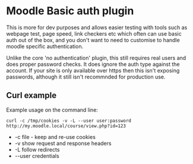 
Moodle Basic auth plugin
========================

This is more for dev purposes and allows easier testing with tools such as webpage test, page speed, link checkers etc which often can use basic auth out of the box, and you don't want to need to customise to handle moodle specific authentication.

Unlike the core 'no authentication' plugin, this still requires real users and does proper password checks. It does ignore the auth type against the account. If your site is only available over https then this isn't exposing passwords, although it still isn't recommnded for production use.

Curl example
------------

Example usage on the command line:

```curl -c /tmp/cookies -v -L --user user:password http://my.moodle.local/course/view.php?id=123```

 * -c file - keep and re-use cookies
 * -v show request and response headers
 * -L follow redirects
 * --user credentials
